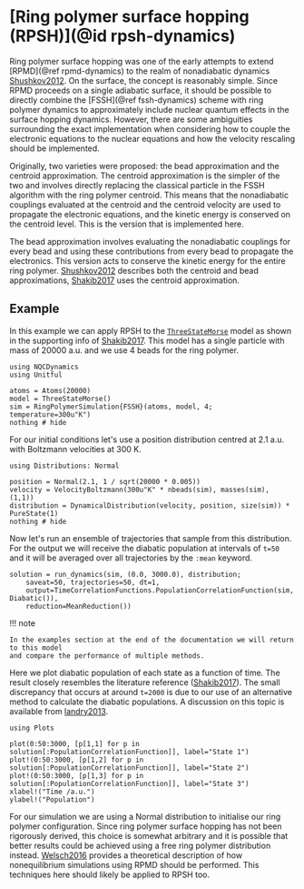 # [Ring polymer surface hopping (RPSH)](@id rpsh-dynamics)

Ring polymer surface hopping was one of the early attempts to extend
[RPMD](@ref rpmd-dynamics) to
the realm of nonadiabatic dynamics [Shushkov2012](@cite).
On the surface, the concept is reasonably simple. Since RPMD proceeds on a single
adiabatic surface, it should be possible to directly combine the
[FSSH](@ref fssh-dynamics) scheme with ring
polymer dynamics to approximately include nuclear quantum effects in the surface
hopping dynamics.
However, there are some ambiguities surrounding the exact implementation when
considering how to couple the electronic equations to the nuclear equations and how the
velocity rescaling should be implemented.

Originally, two varieties were proposed: the bead approximation and the
centroid approximation.
The centroid approximation is the simpler of the two and involves directly replacing
the classical particle in the FSSH algorithm with the ring polymer centroid.
This means that the nonadiabatic couplings evaluated at the centroid and
the centroid velocity are used to propagate the electronic equations, and the
kinetic energy is conserved on the centroid level.
This is the version that is implemented here.

The bead approximation involves evaluating the nonadiabatic couplings for every bead
and using these contributions from every bead to propagate the electronics.
This version acts to conserve the kinetic energy for the entire ring polymer.
[Shushkov2012](@cite) describes both the centroid and bead approximations, [Shakib2017](@cite)
uses the centroid approximation.

## Example

In this example we can apply RPSH to the [`ThreeStateMorse`](@ref) model as shown in the
supporting info of [Shakib2017](@cite). This model has a single particle with mass of 20000 a.u.
and we use 4 beads for the ring polymer.

```@example rpsh
using NQCDynamics
using Unitful

atoms = Atoms(20000)
model = ThreeStateMorse()
sim = RingPolymerSimulation{FSSH}(atoms, model, 4; temperature=300u"K")
nothing # hide
```

For our initial conditions let's use a position distribution centred at 2.1 a.u.
with Boltzmann velocities at 300 K.
```@example rpsh
using Distributions: Normal

position = Normal(2.1, 1 / sqrt(20000 * 0.005))
velocity = VelocityBoltzmann(300u"K" * nbeads(sim), masses(sim), (1,1))
distribution = DynamicalDistribution(velocity, position, size(sim)) * PureState(1)
nothing # hide
```

Now let's run an ensemble of trajectories that sample from this distribution.
For the output we will receive the diabatic population at intervals of `t=50`
and it will be averaged over all trajectories by the `:mean` keyword.
```@example rpsh
solution = run_dynamics(sim, (0.0, 3000.0), distribution;
    saveat=50, trajectories=50, dt=1,
    output=TimeCorrelationFunctions.PopulationCorrelationFunction(sim, Diabatic()),
    reduction=MeanReduction())
```

!!! note

    In the examples section at the end of the documentation we will return to this model
    and compare the performance of multiple methods.

Here we plot diabatic population of each state as a function of time.
The result closely resembles the literature reference ([Shakib2017](@cite)). The small
discrepancy that occurs at around `t=2000` is due to our use of an alternative method
to calculate the diabatic populations.
A discussion on this topic is available from [landry2013](@cite).
```@example rpsh
using Plots

plot(0:50:3000, [p[1,1] for p in solution[:PopulationCorrelationFunction]], label="State 1")
plot!(0:50:3000, [p[1,2] for p in solution[:PopulationCorrelationFunction]], label="State 2")
plot!(0:50:3000, [p[1,3] for p in solution[:PopulationCorrelationFunction]], label="State 3")
xlabel!("Time /a.u.")
ylabel!("Population")
```

For our simulation we are using a Normal distribution to initialise our ring polymer configuration.
Since ring polymer surface hopping has not been rigorously derived, this choice is somewhat arbitrary
and it is possible that better results could be achieved using a free ring polymer distribution instead.
[Welsch2016](@cite) provides a theoretical description of how nonequilibrium simulations using RPMD
should be performed. This techniques here should likely be applied to RPSH too.

